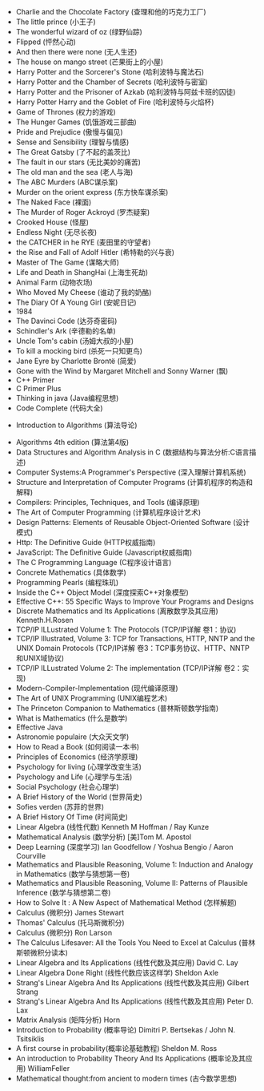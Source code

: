 + Charlie and the Chocolate Factory (查理和他的巧克力工厂)
+ The little prince (小王子)
+ The wonderful wizard of oz (绿野仙踪)
+ Flipped (怦然心动)
+ And then there were none (无人生还)
+ The house on mango street (芒果街上的小屋)
+ Harry Potter and the Sorcerer's Stone (哈利波特与魔法石)
+ Harry Potter and the Chamber of Secrets (哈利波特与密室)
+ Harry Potter and the Prisoner of Azkab (哈利波特与阿兹卡班的囚徒)
+ Harry Potter Harry and the Goblet of Fire (哈利波特与火焰杯)
+ Game of Thrones (权力的游戏)
+ The Hunger Games (饥饿游戏三部曲)
+ Pride and Prejudice (傲慢与偏见)
+ Sense and Sensibility (理智与情感)
+ The Great Gatsby (了不起的盖茨比)
+ The fault in our stars (无比美妙的痛苦)
+ The old man and the sea (老人与海)
+ The ABC Murders (ABC谋杀案)
+ Murder on the orient express (东方快车谋杀案)
+ The Naked Face (裸面)
+ The Murder of Roger Ackroyd (罗杰疑案)
+ Crooked House (怪屋)
+ Endless Night (无尽长夜)
+ the CATCHER in he RYE (麦田里的守望者)
+ the Rise and Fall of Adolf Hitler (希特勒的兴与衰)
+ Master of The Game (谋略大师)
+ Life and Death in ShangHai (上海生死劫)
+ Animal Farm (动物农场)
+ Who Moved My Cheese (谁动了我的奶酪)
+ The Diary Of A Young Girl (安妮日记)
+ 1984
+ The Davinci Code (达芬奇密码)
+ Schindler's Ark (辛德勒的名单)
+ Uncle Tom's cabin (汤姆大叔的小屋)
+ To kill a mocking bird (杀死一只知更鸟)
+ Jane Eyre by Charlotte Brontë (简爱)
+ Gone with the Wind by Margaret Mitchell and Sonny Warner (飘)
+ C++ Primer
+ C Primer Plus
+ Thinking in java (Java编程思想)
+ Code Complete (代码大全)
- Introduction to Algorithms (算法导论)
+ Algorithms 4th edition (算法第4版)
+ Data Structures and Algorithm Analysis in C (数据结构与算法分析:C语言描述)
+ Computer Systems:A Programmer's Perspective (深入理解计算机系统)
+ Structure and Interpretation of Computer Programs (计算机程序的构造和解释)
+ Compilers: Principles, Techniques, and Tools (编译原理)
+ The Art of Computer Programming (计算机程序设计艺术)
+ Design Patterns: Elements of Reusable Object-Oriented Software (设计模式)
+ Http: The Definitive Guide (HTTP权威指南)
+ JavaScript: The Definitive Guide (Javascript权威指南)
+ The C Programming Language (C程序设计语言)
+ Concrete Mathematics (具体数学)
+ Programming Pearls (编程珠玑)
+ Inside the C++ Object Model (深度探索C++对象模型)
+ Effective C++: 55 Specific Ways to Improve Your Programs and Designs
+ Discrete Mathematics and Its Applications (离散数学及其应用) Kenneth.H.Rosen
+ TCP/IP ILLustrated Volume 1: The Protocols (TCP/IP详解 卷1：协议)
+ TCP/IP Illustrated, Volume 3: TCP for Transactions, HTTP, NNTP and the UNIX Domain Protocols (TCP/IP详解 卷3：TCP事务协议、HTTP、NNTP和UNIX域协议)
+ TCP/IP ILLustrated Volume 2: The implementation (TCP/IP详解 卷2：实现)
+ Modern-Compiler-Implementation (现代编译原理)
+ The Art of UNIX Programming (UNIX编程艺术)
+ The Princeton Companion to Mathematics (普林斯顿数学指南)
+ What is Mathematics (什么是数学)
+ Effective Java
+ Astronomie populaire (大众天文学)
+ How to Read a Book (如何阅读一本书)
+ Principles of Economics (经济学原理)
+ Psychology for living (心理学改变生活)
+ Psychology and Life (心理学与生活)
+ Social Psychology (社会心理学)
+ A Brief History of the World (世界简史)
+ Sofies verden (苏菲的世界)
+ A Brief History Of Time (时间简史)
+ Linear Algebra (线性代数) Kenneth M Hoffman / Ray Kunze 
+ Mathematical Analysis (数学分析) [美]Tom M. Apostol 
+ Deep Learning (深度学习) Ian Goodfellow / Yoshua Bengio / Aaron Courville
+ Mathematics and Plausible Reasoning, Volume 1: Induction and Analogy in Mathematics (数学与猜想第一卷)
+ Mathematics and Plausible Reasoning, Volume II: Patterns of Plausible Inference (数学与猜想第二卷)
+ How to Solve It : A New Aspect of Mathematical Method (怎样解题)
+ Calculus (微积分) James Stewart
+ Thomas' Calculus (托马斯微积分)
+ Calculus (微积分) Ron Larson
+ The Calculus Lifesaver: All the Tools You Need to Excel at Calculus (普林斯顿微积分读本)
+ Linear Algebra and Its Applications (线性代数及其应用) David C. Lay
+ Linear Algebra Done Right (线性代数应该这样学) Sheldon Axle
+ Strang's Linear Algebra And Its Applications (线性代数及其应用) Gilbert Strang
+ Strang's Linear Algebra And Its Applications (线性代数及其应用) Peter D. Lax
+ Matrix Analysis (矩阵分析) Horn
+ Introduction to Probability (概率导论) Dimitri P. Bertsekas / John N. Tsitsiklis
+ A first course in probability(概率论基础教程) Sheldon M. Ross
+ An introduction to Probability Theory And Its Applications (概率论及其应用) WilliamFeller
+ Mathematical thought:from ancient to modern times (古今数学思想)